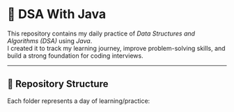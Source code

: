 # 🚀 DSA With Java

This repository contains my daily practice of *Data Structures and Algorithms (DSA)* using *Java*.  
I created it to track my learning journey, improve problem-solving skills, and build a strong foundation for coding interviews.

---

## 📂 Repository Structure
Each folder represents a day of learning/practice:
